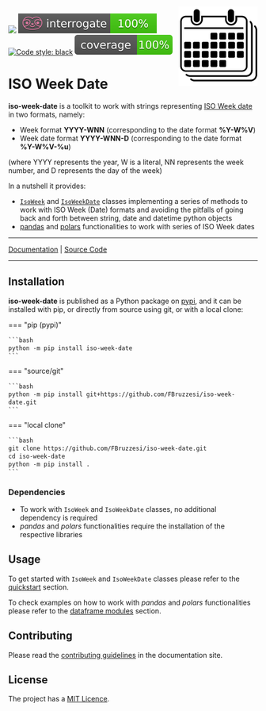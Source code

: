 <img src="img/iso-week-date-logo.svg" width=160 height=160 align="right">

![](https://img.shields.io/github/license/FBruzzesi/iso-week)
<img src ="img/interrogate-shield.svg">
[![Code style: black](https://img.shields.io/badge/code%20style-black-000000.svg)](https://github.com/psf/black)
<img src="img/coverage.svg">

# ISO Week Date

**iso-week-date** is a toolkit to work with strings representing [ISO Week date](https://en.wikipedia.org/wiki/ISO_week_date) in two formats, namely:

- Week format **YYYY-WNN** (corresponding to the date format **%Y-W%V**)
- Week date format **YYYY-WNN-D** (corresponding to the date format **%Y-W%V-%u**)

(where YYYY represents the year, W is a literal, NN represents the week number, and D represents the day of the week)

In a nutshell it provides:

- [`IsoWeek`](api/isoweek.md) and [`IsoWeekDate`](api/isoweekdate.md) classes implementing a series of methods to work with ISO Week (Date) formats and avoiding the pitfalls of going back and forth between string, date and datetime python objects
- [pandas](api/pandas.md) and [polars](api/polars.md) functionalities to work with series of ISO Week dates

---

[Documentation](https://fbruzzesi.github.io/iso-week-date) | [Source Code](https://github.com/fbruzzesi/iso-week-date)

---

## Installation

**iso-week-date** is published as a Python package on [pypi](https://pypi.org/project/iso-week-date/), and it can be installed with pip, or directly from source using git, or with a local clone:

=== "pip (pypi)"

    ```bash
    python -m pip install iso-week-date
    ```

=== "source/git"

    ```bash
    python -m pip install git+https://github.com/FBruzzesi/iso-week-date.git
    ```

=== "local clone"

    ```bash
    git clone https://github.com/FBruzzesi/iso-week-date.git
    cd iso-week-date
    python -m pip install .
    ```

### Dependencies

- To work with `IsoWeek` and `IsoWeekDate` classes, no additional dependency is required
- _pandas_ and _polars_ functionalities require the installation of the respective libraries

## Usage

To get started with `IsoWeek` and `IsoWeekDate` classes please refer to the [quickstart](getting-started/quickstart.md) section.

To check examples on how to work with _pandas_ and _polars_ functionalities please refer to the [dataframe modules](getting-started/dataframe-modules.md) section.

## Contributing

Please read the [contributing guidelines](contribute.md) in the documentation site.

## License

The project has a [MIT Licence](https://github.com/FBruzzesi/deczoo/blob/main/LICENSE).
